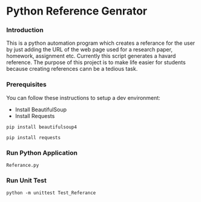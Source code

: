 # Python Reference Genrator

### Introduction
This is a python automation program which creates a referance for the user by just adding the URL of the web page used for a research paper, homework, assignment etc. Currently this script generates a havard reference. The purpose of this project is to make life easier for students because creating references cann be a tedious task.

### Prerequisites

You can follow these instructions to setup a dev environment:

- Install BeautifulSoup
- Install Requests
  
```
pip install beautifulsoup4
```

```
pip install requests
```

### Run Python Application
```
Referance.py
```

### Run Unit Test
```
python -m unittest Test_Referance
```
